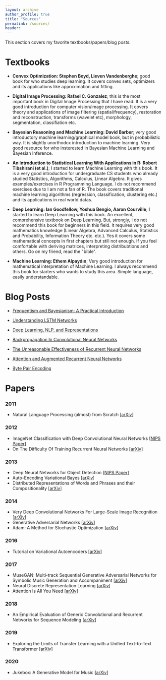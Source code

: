 ```yaml
---
layout: archive
author_profile: true
title: "Sources"
permalink: /sources/
header:
---
```

This section covers my favorite textbooks/papers/blog posts.

# Textbooks

- **Convex Optimization: Stephen Boyd, Lieven Vandenberghe**; good book for who studies deep learning. It covers convex sets, optimizers and its applications like approximation and fitting.

- **Digital Image Processing: Rafael C. Gonzalez**; this is the most important book in Digital Image Processing that I have read. It is a very good introduction for computer vision/image processing. It covers theory and applications of image filtering (spatial/frequency), restoration and reconstruction, transforms (wavelet etc), morphology, segmentation, classifiation etc.

- **Bayesian Reasoning and Machine Learning: David Barber**; very good introductory machine learning/graphical model book, but in probabilistic way. It is slightly unorthodox introduction to machine learning. Very good resource for who insterested in Bayesian Machine Learning and Bayesian Inference.

- **An Introduction to Statistical Learning With Applications in R: Robert Tibshirani (et al.)**; I started to learn Machine Learning with this book. It is a very good introduction for undergraduate CS students who already studied Statistics, Algorithms, Calculus, Linear Algebra. It gives examples/exercises in R Programming Language. I do not recommend exercises due to I am not a fan of R. The book covers traditional machine learning algorithms (regression, classification, clustering etc.) and its applications in real world datas.

- **Deep Learning: Ian Goodfellow, Yoshua Bengio, Aaron Courville**; I started to learn Deep Learning with this book. An excellent, comprehensive textbook on Deep Learning. But, strongly, I do not recommend this book for beginners in this field. It requires very good mathematics knowledge (Linear Algebra, Advanced Calculus, Statistics and Probability, Information Theory etc. etc.). Yes it covers some mathematical concepts in first chapters but still not enough. If you feel comfortable with deriving matrices, interpreting distribubtions and others. Go on my friend, read the "bible".

- **Machine Learning: Ethem Alpaydın**; Very good introduction for mathematical interpretation of Machine Learning. I always recommend this book for starters who wants to study this area. Simple language, easily understandable.


# Blog Posts

- [Frequentism and Bayesianism: A Practical Introduction](http://jakevdp.github.io/blog/2014/03/11/frequentism-and-bayesianism-a-practical-intro/)

- [Understanding LSTM Networks](http://colah.github.io/posts/2015-08-Understanding-LSTMs/)

- [Deep Learning, NLP, and Representations](http://colah.github.io/posts/2014-07-NLP-RNNs-Representations/)

- [Backpropagation In Convolutional Neural Networks](https://www.jefkine.com/general/2016/09/05/backpropagation-in-convolutional-neural-networks/s)

- [The Unreasonable Effectiveness of Recurrent Neural Networks](http://karpathy.github.io/2015/05/21/rnn-effectiveness/)

- [Attention and Augmented Recurrent Neural Networks](https://distill.pub/2016/augmented-rnns/#neural-turing-machines)

- [Byte Pair Encoding](https://leimao.github.io/blog/Byte-Pair-Encoding/)

# Papers

### 2011
- Natural Language Processing (almost) from Scratch [[arXiv](https://arxiv.org/pdf/1103.0398.pdf)]

### 2012
- ImageNet Classification with Deep Convolutional Neural Networks [[NIPS Paper](https://papers.nips.cc/paper/4824-imagenet-classification-with-deep-convolutional-neural-networks.pdf)]
- On The Difficulty Of Training Recurrent Neural Networks [[arXiv](https://arxiv.org/pdf/1211.5063.pdf)]

### 2013
- Deep Neural Networks for Object Detection [[NIPS Paper](https://papers.nips.cc/paper/5207-deep-neural-networks-for-object-detection.pdf)]
- Auto-Encoding Variational Bayes [[arXiv](https://arxiv.org/pdf/1312.6114.pdf)]
- Distributed Representations of Words and Phrases and their Compositionality [[arXiv](https://arxiv.org/pdf/1310.4546.pdf)]

### 2014
- Very Deep Convolutional Networks For Large-Scale Image Recognition [[arXiv](https://arxiv.org/pdf/1409.1556.pdf)]
- Generative Adversarial Networks [[arXiv](https://arxiv.org/pdf/1406.2661.pdf)]
- Adam: A Method for Stochastic Optimization [[arXiv](https://arxiv.org/pdf/1412.6980.pdf)]

### 2016
- Tutorial on Variational Autoencoders [[arXiv](https://arxiv.org/pdf/1606.05908.pdf)]

### 2017
- MuseGAN: Multi-track Sequential Generative Adversarial Networks for Symbolic Music Generation and Accompaniment [[arXiv](https://arxiv.org/pdf/1709.06298.pdf)]
- Neural Discrete Representation Learning [[arXiv](https://arxiv.org/pdf/1711.00937.pdf)]
- Attention Is All You Need [[arXiv](https://arxiv.org/pdf/1706.03762.pdf)]

### 2018
- An Empirical Evaluation of Generic Convolutional and Recurrent Networks for Sequence Modeling [[arXiv](https://arxiv.org/pdf/1803.01271.pdf)]

### 2019
- Exploring the Limits of Transfer Learning with a Unified Text-to-Text Transformer [[arXiv](https://arxiv.org/pdf/1910.10683.pdf- )]

### 2020
- Jukebox: A Generative Model for Music [[arXiv](https://arxiv.org/pdf/2005.00341.pdf)]


